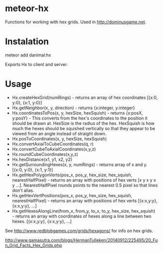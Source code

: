 meteor-hx
=========

Functions for working with hex grids.  Used in http://dominusgame.net.

Instalation
=========

meteor add danimal:hx

Exports Hx to client and server.

Usage
=========

* Hx.createHexGrid(numRings) - returns an array of hex coordinates [{x:0, y:0}, {x:1, y:0}]
* Hx.getNeighbor(x, y, direction) - returns {x:integer, y:integer}
* Hx.coordinatesToPos(x, y, hexSize, hexSquish) - returns {x:posX, y:posY} - This converts from the hex's coordinates to the position it should be drawn at.  HexSize is the radius of the hex.  HexSquish is how much the hexes should be squished vertically so that they appear to be viewed from an angle instead of straight down.
* Hx.posToCoordinates(x, y, hexSize, hexSquish)
* Hx.convertAxialToCubeCoordinates(q, r)
* Hx.convertCubeToAxialCoordinates(x,y,z)
* Hx.roundCubeCoordinates(x,y,z)
* Hx.hexDistance(x1, y1, x2, y2)
* Hx.getSurroundingHexes(x, y, numRings) - returns array of x and y.  [{x:0, y:0}, {x:1, y:1}]
* Hx.getHexPolygonVerts(pos_x, pos_y, hex_size, hex_squish, nearestHalfPixel) - returns an array with positions of hex verts [x y x y x y ...]. NearestHalfPixel rounds points to the nearest 0.5 pixel so that lines don't alias.
* Hx.getHexVertPositions(pos_x, pos_y, hex_size, hex_squish, nearestHalfPixel) - returns an array with positions of hex verts [{x:x,y:y}, {x:x,y:y}, ...]
* Hx.getHexesAlongLine(from_x, from_y, to_x, to_y, hex_size, hex_squish) - returns an array with coordinates of hexes along a line between two hexes. [{x:x,y:y}, {x:x,y:y}, ...]

See http://www.redblobgames.com/grids/hexagons/ for info on hex grids.

http://www.gamasutra.com/blogs/HermanTulleken/20140912/225495/20_Fun_Grid_Facts_Hex_Grids.php
